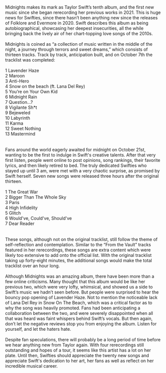 

Midnights makes its mark as Taylor Swift’s tenth album, and the first
new music since she began rerecording her previous works in 2021. This
is huge news for Swifties, since there hasn’t been anything new since
the releases of Folklore and Evermore in 2020. Swift describes this
album as being autobiographical, showcasing her deepest insecurities,
all the while bringing back the lively air of her chart-topping love
songs of the 2010s.
<br><br>
Midnights is coined as “a collection of music written in the middle of
the night, a journey through terrors and sweet dreams,” which consists
of thirteen tracks. Track by track, anticipation built, and on October
7th the tracklist was completed:
<br><br>
1 Lavender Haze<br>
2 Maroon<br>
3 Anti-Hero<br>
4 Snow on the beach (ft. Lana Del Rey)<br>
5 You’re on Your Own Kid<br>
6 Midnight Rain<br>
7 Question…?<br>
8 Vigilante Sh\*t<br>
9 Bejeweled<br>
10 Labyrinth<br>
11 Karma<br>
12 Sweet Nothing<br>
13 Mastermind<br>
<br><br>
Fans around the world eagerly awaited for midnight on October 21st,
wanting to be the first to indulge in Swift's creative talents. After
that very first listen, people went online to post opinions, song
rankings, their favorite lyrics, and then likely retired to bed. The
truly dedicated Swifties who stayed up until 3 am, were met with a very
chaotic surprise, as promised by Swift herself. Seven new songs were
released three hours after the original thirteen.
<br><br>
1 The Great War <br>
2 Bigger Than The Whole Sky<br>
3 Paris<br>
4 High Infidelity<br>
5 Glitch<br>
6 Would've, Could've, Should've<br>
7 Dear Reader<br>
<br><br>
These songs, although not on the original tracklist, still follow the
theme of self-reflection and contemplation. Similar to the “From the
Vault” tracks featured in her rerecordings, these songs are extra
content which were likely too extensive to add onto the official list.
With the original tracklist taking up forty-eight minutes, the
additional songs would make the total tracklist over an hour long.
<br><br>
Although Midnights was an amazing album, there have been more than a
few online criticisms. Many thought that this album would be like her
previous two, which were very lofty, whimsical, and showed us a side to
Swift’s music we hadn’t seen before. But people were surprised to hear
the bouncy pop opening of Lavender Haze. Not to mention the noticeable
lack of Lana Del Rey in Snow On The Beach, which was a critical factor
as to why the song was heavily promoted. Fans had been anticipating a
collaboration between the two, and were severely disappointed when all
that was heard was faint whispers behind Swift’s vocals. But then again,
don’t let the negative reviews stop you from enjoying the album. Listen
for yourself, and let the haters hate.
<br><br>
Despite fan speculations, there will probably be a long period of time
before we hear anything new from Taylor again. With four rerecordings
still outstanding and hopes of a tour, it seems like this artist has a
lot on her plate. Until then, Swifties should appreciate the twenty new
songs and appreciate Swift's dedication to her art, her fans as well as
reflect on her incredible musical career.
